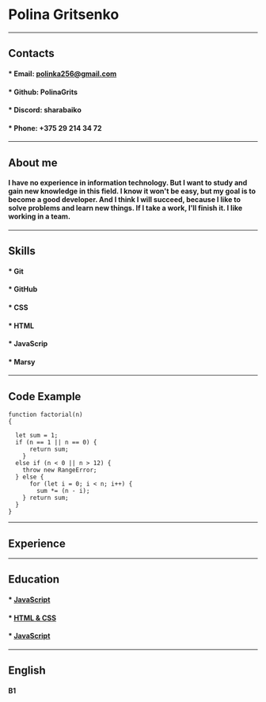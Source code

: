 # Polina Gritsenko
---
## Contacts
#### * Email: polinka256@gmail.com
#### * Github: PolinaGrits
#### * Discord: sharabaiko
#### * Phone: +375 29 214 34 72
---
## About me
#### I have no experience in information technology. But I want to study and gain new knowledge in this field. I know it won't be easy, but my goal is to become a good developer. And I think I will succeed, because I like to solve problems and learn new things. If I take a work, I'll finish it. I like working in a team.
---
## Skills
#### * Git
#### * GitHub
#### * CSS
#### * HTML
#### * JavaScrip
#### * Marsy
---
## Code Example
```
function factorial(n)
{ 
  
  let sum = 1;
  if (n == 1 || n == 0) {
      return sum;
    }
  else if (n < 0 || n > 12) {
    throw new RangeError;
  } else {
      for (let i = 0; i < n; i++) {
        sum *= (n - i);
    } return sum; 
  } 
}
```
---
## Experience
---
## Education
#### * [JavaScript](https://learn.javascript.ru/)
#### * [HTML & CSS](https://www.udemy.com/course/webdeveloper/)
#### * [JavaScript](https://https://www.udemy.com/course/javascript_full/.javascript.ru/)
---
## English
#### B1
